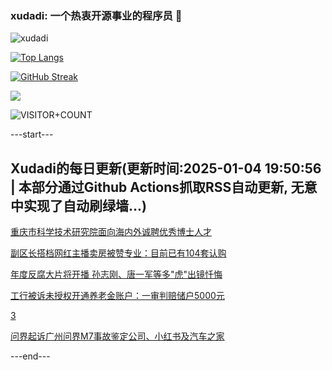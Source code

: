 ### xudadi: 一个热衷开源事业的程序员 👋

![xudadi](https://github-readme-stats-git-masterorgs-github-readme-stats-team.vercel.app/api?username=xudadi)

[![Top Langs](https://github-readme-stats.vercel.app/api/top-langs/?username=xudadi)](https://github.com/anuraghazra/github-readme-stats)

[![GitHub Streak](https://streak-stats.demolab.com?user=xudadi&locale=zh_Hans)](https://git.io/streak-stats)

![](https://raw.githubusercontent.com/xudadi/xudadi/main/assets/github-contribution-grid-snake.svg)

![VISITOR+COUNT](https://komarev.com/ghpvc/?username=xudadi&label=VISITOR+COUNT)


---start---

## Xudadi的每日更新(更新时间:2025-01-04 19:50:56 | 本部分通过Github Actions抓取RSS自动更新, 无意中实现了自动刷绿墙...)

[重庆市科学技术研究院面向海内外诚聘优秀博士人才](https://www.gongkaoleida.com/article/2254205)

[副区长搭档网红主播卖房被赞专业：目前已有104套认购](https://m.163.com/news/article/JL0T396P0530JPVV.html)

[年度反腐大片将开播 孙志刚、唐一军等多"虎"出镜忏悔](https://m.163.com/news/article/JL24LK61051482MP.html)

[工行被诉未授权开通养老金账户：一审判赔储户5000元](https://m.163.com/news/article/JL0R22UP0514R9P4.html)

[3](https://m.163.com/touch/news/sub/domestic)

[问界起诉广州问界M7事故鉴定公司、小红书及汽车之家](https://m.163.com/news/article/JL0UH3C5051492T3.html)

---end---
